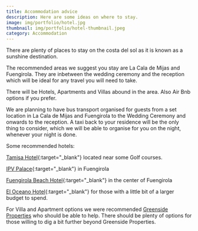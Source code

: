 ```yaml
---
title: Accommodation advice
description: Here are some ideas on where to stay.
image: img/portfolio/hotel.jpg
thumbnail: img/portfolio/hotel-thumbnail.jpeg
category: Accommodation
---
```

There are plenty of places to stay on the costa del sol as it is known as a sunshine destination.

The recommended areas we suggest you stay are La Cala de Mijas and Fuengirola. They are inbetween the wedding ceremony and the reception which will be ideal for any travel you will need to take.

There will be Hotels, Apartments and Villas abound in the area. Also Air Bnb options if you prefer.

We are planning to have bus transport organised for guests from a set location in La Cala de Mijas and Fuengirola to the Wedding Ceremony and onwards to the reception. A taxi back to your residence will be the only thing to consider, which we will be able to organise for you on the night, whenever your night is done.

Some recommended hotels:

[Tamisa Hotel](https://www.hoteltamisagolf.com){:target="_blank"} located near some Golf courses.

[IPV Palace](https://www.hotelipvpalace.com/en/){:target="_blank"} in Fuengirola

[Fuengirola Beach Hotel](https://www.fuengirolabeach.com/en/){:target="_blank"} in the center of Fuengirola

[El Oceano Hotel](https://www.oceanohotel.com/){:target="_blank"} for those with a little bit of a larger budget to spend.

For Villa and Apartment options we were recommended [Greenside Properties](https://greenside-properties.com/properties/) who should be able to help. There should be plenty of options for those willing to dig a bit further beyond Greenside Properties.
